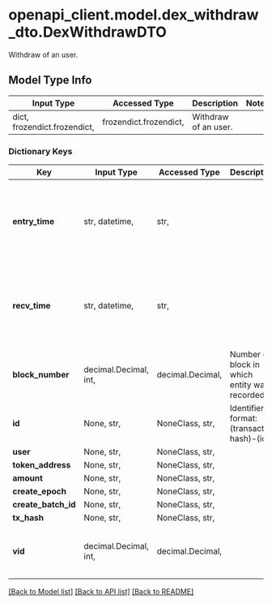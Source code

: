 # openapi_client.model.dex_withdraw_dto.DexWithdrawDTO

Withdraw of an user.

## Model Type Info
Input Type | Accessed Type | Description | Notes
------------ | ------------- | ------------- | -------------
dict, frozendict.frozendict,  | frozendict.frozendict,  | Withdraw of an user. | 

### Dictionary Keys
Key | Input Type | Accessed Type | Description | Notes
------------ | ------------- | ------------- | ------------- | -------------
**entry_time** | str, datetime,  | str,  |  | [optional] value must conform to RFC-3339 date-time
**recv_time** | str, datetime,  | str,  |  | [optional] value must conform to RFC-3339 date-time
**block_number** | decimal.Decimal, int,  | decimal.Decimal,  | Number of block in which entity was recorded. | [optional] value must be a 64 bit integer
**id** | None, str,  | NoneClass, str,  | Identifier, format: (transaction hash)-(id). | [optional] 
**user** | None, str,  | NoneClass, str,  |  | [optional] 
**token_address** | None, str,  | NoneClass, str,  |  | [optional] 
**amount** | None, str,  | NoneClass, str,  |  | [optional] 
**create_epoch** | None, str,  | NoneClass, str,  |  | [optional] 
**create_batch_id** | None, str,  | NoneClass, str,  |  | [optional] 
**tx_hash** | None, str,  | NoneClass, str,  |  | [optional] 
**vid** | decimal.Decimal, int,  | decimal.Decimal,  |  | [optional] value must be a 64 bit integer

[[Back to Model list]](../../README.md#documentation-for-models) [[Back to API list]](../../README.md#documentation-for-api-endpoints) [[Back to README]](../../README.md)

